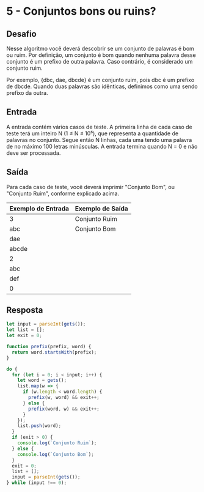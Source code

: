# 5 - Conjuntos bons ou ruins?

## Desafio

Nesse algoritmo você deverá descobrir se um conjunto de palavras é bom ou ruim. Por definição, um conjunto é bom quando nenhuma palavra desse conjunto é um prefixo de outra palavra. Caso contrário, é considerado um conjunto ruim.

Por exemplo, {dbc, dae, dbcde} é um conjunto ruim, pois dbc é um prefixo de dbcde. Quando duas palavras são idênticas, definimos como uma sendo prefixo da outra.

## Entrada

A entrada contém vários casos de teste. A primeira linha de cada caso de teste terá um inteiro N (1 ≤ N ≤ 10⁵), que representa a quantidade de palavras no conjunto. Segue então N linhas, cada uma tendo uma palavra de no máximo 100 letras minúsculas. A entrada termina quando N = 0 e não deve ser processada.

## Saída

Para cada caso de teste, você deverá imprimir "Conjunto Bom", ou "Conjunto Ruim", conforme explicado acima.

| Exemplo de Entrada | Exemplo de Saída |
| ------------------ | ---------------- |
| 3                  | Conjunto Ruim    |
| abc                | Conjunto Bom     |
| dae                |
| abcde              |
| 2                  |
| abc                |
| def                |
| 0                  |

## Resposta

```js
let input = parseInt(gets());
let list = [];
let exit = 0;

function prefix(prefix, word) {
  return word.startsWith(prefix);
}

do {
  for (let i = 0; i < input; i++) {
    let word = gets();
    list.map(w => {
      if (w.length < word.length) {
        prefix(w, word) && exit++;
      } else {
        prefix(word, w) && exit++;
      }
    });
    list.push(word);
  }
  if (exit > 0) {
    console.log(`Conjunto Ruim`);
  } else {
    console.log(`Conjunto Bom`);
  }
  exit = 0;
  list = [];
  input = parseInt(gets());
} while (input !== 0);
```
